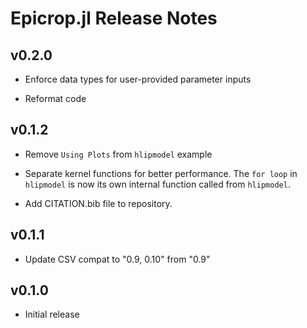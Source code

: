 # Epicrop.jl Release Notes

## v0.2.0

* Enforce data types for user-provided parameter inputs

* Reformat code

## v0.1.2

* Remove `Using Plots` from `hlipmodel` example

* Separate kernel functions for better performance.
The `for loop` in `hlipmodel` is now its own internal function called from `hlipmodel`.

* Add CITATION.bib file to repository.

## v0.1.1

* Update CSV compat to "0.9, 0.10" from "0.9"

## v0.1.0

* Initial release
